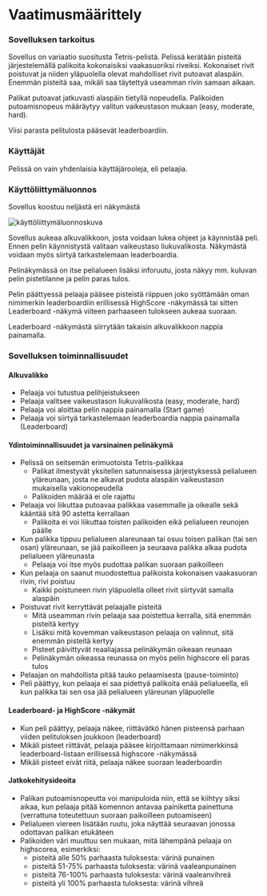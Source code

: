 # Vaatimusmäärittely

### Sovelluksen tarkoitus

Sovellus on variaatio suositusta Tetris-pelistä. Pelissä kerätään pisteitä järjestelemällä palikoita kokonaisiksi vaakasuoriksi riveiksi. Kokonaiset rivit poistuvat ja niiden yläpuolella olevat mahdolliset rivit putoavat alaspäin. Enemmän pisteitä saa, mikäli saa täytettyä useamman rivin samaan aikaan.

Palikat putoavat jatkuvasti alaspäin tietyllä nopeudella. Palikoiden putoamisnopeus määräytyy valitun vaikeustason mukaan (easy, moderate, hard).

Viisi parasta pelitulosta pääsevät leaderboardiin.

### Käyttäjät

Pelissä on vain yhdenlaisia käyttäjärooleja, eli pelaajia.

### Käyttöliittymäluonnos

Sovellus koostuu neljästä eri näkymästä

![käyttöliittymäluonnoskuva](https://github.com/Marcestus/ot-harjoitustyo/blob/master/dokumentaatio/kuvat/kayttoliittymaluonnos.jpg)

Sovellus aukeaa alkuvalikkoon, josta voidaan lukea ohjeet ja käynnistää peli. Ennen pelin käynnistystä valitaan vaikeustaso liukuvalikosta. Näkymästä voidaan myös siirtyä tarkastelemaan leaderboardia.

Pelinäkymässä on itse pelialueen lisäksi inforuutu, josta näkyy mm. kuluvan pelin pistetilanne ja pelin paras tulos.

Pelin päättyessä pelaaja pääsee pisteistä riippuen joko syöttämään oman nimimerkin leaderboardiin erillisessä HighScore -näkymässä tai sitten Leaderboard -näkymä viiteen parhaaseen tulokseen aukeaa suoraan.

Leaderboard -näkymästä siirrytään takaisin alkuvalikkoon nappia painamalla.

### Sovelluksen toiminnallisuudet

#### Alkuvalikko

- Pelaaja voi tutustua pelihjeistukseen
- Pelaaja valitsee vaikeustason liukuvalikosta (easy, moderate, hard)
- Pelaaja voi aloittaa pelin nappia painamalla (Start game)
- Pelaaja voi siirtyä tarkastelemaan leaderboardia nappia painamalla (Leaderboard)

#### Ydintoiminnallisuudet ja varsinainen pelinäkymä

- Pelissä on seitsemän erimuotoista Tetris-palikkaa
  - Palikat ilmestyvät yksitellen satunnaisessa järjestyksessä pelialueen yläreunaan, josta ne alkavat pudota alaspäin vaikeustason mukaisella vakionopeudella
  - Palikoiden määrää ei ole rajattu
- Pelaaja voi liikuttaa putoavaa palikkaa vasemmalle ja oikealle sekä kääntää sitä 90 astetta kerrallaan
  - Palikoita ei voi liikuttaa toisten palikoiden eikä pelialueen reunojen päälle
- Kun palikka tippuu pelialueen alareunaan tai osuu toisen palikan (tai sen osan) yläreunaan, se jää paikoilleen ja seuraava palikka alkaa pudota pelialueen yläreunasta
  - Pelaaja voi itse myös pudottaa palikan suoraan paikoilleen
- Kun pelaaja on saanut muodostettua palikoista kokonaisen vaakasuoran rivin, rivi poistuu
  - Kaikki poistuneen rivin yläpuolella olleet rivit siirtyvät samalla alaspäin
- Poistuvat rivit kerryttävät pelaajalle pisteitä
  - Mitä useamman rivin pelaaja saa poistettua kerralla, sitä enemmän pisteitä kertyy
  - Lisäksi mitä kovemman vaikeustason pelaaja on valinnut, sitä enemmän pisteitä kertyy
  - Pisteet päivittyvät reaaliajassa pelinäkymän oikeaan reunaan
  - Pelinäkymän oikeassa reunassa on myös pelin highscore eli paras tulos
- Pelaajan on mahdollista pitää tauko pelaamisesta (pause-toiminto)
- Peli päättyy, kun pelaaja ei saa pidettyä palikoita enää pelialueella, eli kun palikka tai sen osa jää pelialueen yläreunan yläpuolelle

#### Leaderboard- ja HighScore -näkymät

- Kun peli päättyy, pelaaja näkee, riittävätkö hänen pisteensä parhaan viiden pelituloksen joukkoon (leaderboard)
- Mikäli pisteet riittävät, pelaaja pääsee kirjoittamaan nimimerkkinsä leaderboard-listaan erillisessä highscore -näkymässä
- Mikäli pisteet eivät riitä, pelaaja näkee suoraan leaderboardin

#### Jatkokehitysideoita

- Palikan putoamisnopeutta voi manipuloida niin, että se kiihtyy siksi aikaa, kun pelaaja pitää komennon antavaa painiketta painettuna (verrattuna toteutettuun suoraan paikoilleen putoamiseen)
- Pelialueen viereen lisätään ruutu, joka näyttää seuraavan jonossa odottavan palikan etukäteen
- Palikoiden väri muuttuu sen mukaan, mitä lähempänä pelaaja on highscorea, esimerkiksi:
  - pisteitä alle 50% parhaasta tuloksesta: värinä punainen
  - pisteitä 51-75% parhaasta tuloksesta: värinä vaaleanpunainen
  - pisteitä 76-100% parhaasta tuloksesta: värinä vaaleanvihreä
  - pisteitä yli 100% parhaasta tuloksesta: värinä vihreä
